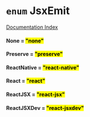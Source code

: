 # `enum` JsxEmit

[Documentation Index](../README.md)

#### None = <mark>"none"</mark>



#### Preserve = <mark>"preserve"</mark>



#### ReactNative = <mark>"react-native"</mark>



#### React = <mark>"react"</mark>



#### ReactJSX = <mark>"react-jsx"</mark>



#### ReactJSXDev = <mark>"react-jsxdev"</mark>




